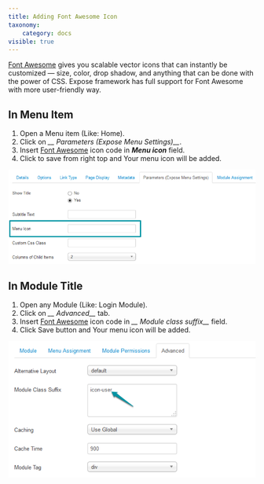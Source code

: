 ```yaml
---
title: Adding Font Awesome Icon
taxonomy:
    category: docs
visible: true
---
```


[Font Awesome](http://fortawesome.github.io/Font-Awesome/) gives you scalable vector icons that can instantly be customized — size, color, drop shadow, and anything that can be done with the power of CSS. Expose framework has full support for Font Awesome with more user-friendly way.

## In Menu Item

1. Open a Menu item (Like: Home).
1. Click on *__ Parameters (Expose Menu Settings)__*.
1. Insert [Font Awesome](http://fortawesome.github.io/Font-Awesome/3.2.1/icons/) icon code in *__Menu icon__* field.
1. Click to save from right top and Your menu icon will be added.

![FontAwesome in Menu](font-awesome1.png)

## In Module Title

1. Open any Module (Like: Login Module).
1. Click on *__ Advanced__* tab.
1. Insert [Font Awesome](http://fortawesome.github.io/Font-Awesome/3.2.1/icons/) icon code in *__ Module class suffix__* field.
1. Click Save button and Your menu icon will be added.

![FontAwesome in Module](font-awesome2.png)